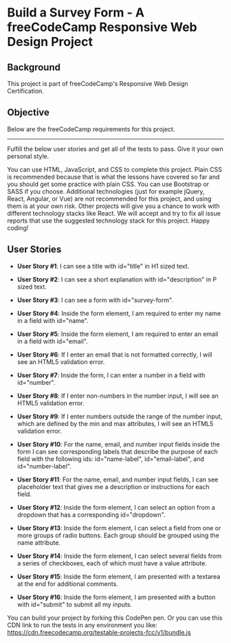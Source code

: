 # Build a Survey Form - A freeCodeCamp Responsive Web Design Project

## Background

This project is part of freeCodeCamp's Responsive Web Design Certification.

## Objective

Below are the freeCodeCamp requirements for this project.

---

Fulfill the below user stories and get all of the tests to pass. Give it your own personal style.

You can use HTML, JavaScript, and CSS to complete this project. Plain CSS is recommended because that is what the lessons have covered so far and you should get some practice with plain CSS. You can use Bootstrap or SASS if you choose. Additional technologies (just for example jQuery, React, Angular, or Vue) are not recommended for this project, and using them is at your own risk. Other projects will give you a chance to work with different technology stacks like React. We will accept and try to fix all issue reports that use the suggested technology stack for this project. Happy coding!

## User Stories

- **User Story #1**: I can see a title with id="title" in H1 sized text.

- **User Story #2**: I can see a short explanation with id="description" in P sized text.

- **User Story #3**: I can see a form with id="survey-form".

- **User Story #4**: Inside the form element, I am required to enter my name in a field with id="name".

- **User Story #5**: Inside the form element, I am required to enter an email in a field with id="email".

- **User Story #6**: If I enter an email that is not formatted correctly, I will see an HTML5 validation error.

- **User Story #7**: Inside the form, I can enter a number in a field with id="number".

- **User Story #8**: If I enter non-numbers in the number input, I will see an HTML5 validation error.

- **User Story #9**: If I enter numbers outside the range of the number input, which are defined by the min and max attributes, I will see an HTML5 validation error.

- **User Story #10**: For the name, email, and number input fields inside the form I can see corresponding labels that describe the purpose of each field with the following ids: id="name-label", id="email-label", and id="number-label".

- **User Story #11**: For the name, email, and number input fields, I can see placeholder text that gives me a description or instructions for each field.

- **User Story #12**: Inside the form element, I can select an option from a dropdown that has a corresponding id="dropdown".

- **User Story #13**: Inside the form element, I can select a field from one or more groups of radio buttons. Each group should be grouped using the name attribute.

- **User Story #14**: Inside the form element, I can select several fields from a series of checkboxes, each of which must have a value attribute.

- **User Story #15**: Inside the form element, I am presented with a textarea at the end for additional comments.

- **User Story #16**: Inside the form element, I am presented with a button with id="submit" to submit all my inputs.

You can build your project by forking this CodePen pen. Or you can use this CDN link to run the tests in any environment you like: https://cdn.freecodecamp.org/testable-projects-fcc/v1/bundle.js
